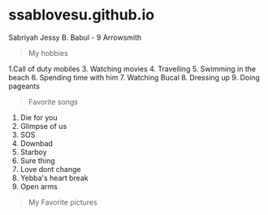 # ssablovesu.github.io
Sabriyah Jessy B. Babul - 9 Arrowsmith 

>My hobbies 

1.Call of duty mobiles 
3. Watching movies 
4. Travelling 
5. Swimming in the beach
6. Spending time with him 
7. Watching Bucal 
8. Dressing up 
9. Doing pageants 

>Favorite songs 
1. Die for you 
2. Glimpse of us
3. SOS
4. Downbad 
5. Starboy
6. Sure thing 
7. Love dont change 
8. Yebba's heart break 
9. Open arms 

>My Favorite pictures 
>
